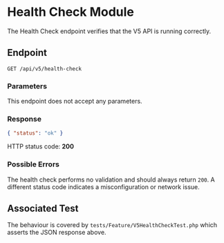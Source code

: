 # Health Check Module

The Health Check endpoint verifies that the V5 API is running correctly.

## Endpoint

```http
GET /api/v5/health-check
```

### Parameters

This endpoint does not accept any parameters.

### Response

```json
{ "status": "ok" }
```

HTTP status code: **200**

### Possible Errors

The health check performs no validation and should always return `200`. A different status code indicates a misconfiguration or network issue.

## Associated Test

The behaviour is covered by `tests/Feature/V5HealthCheckTest.php` which asserts the JSON response above.
